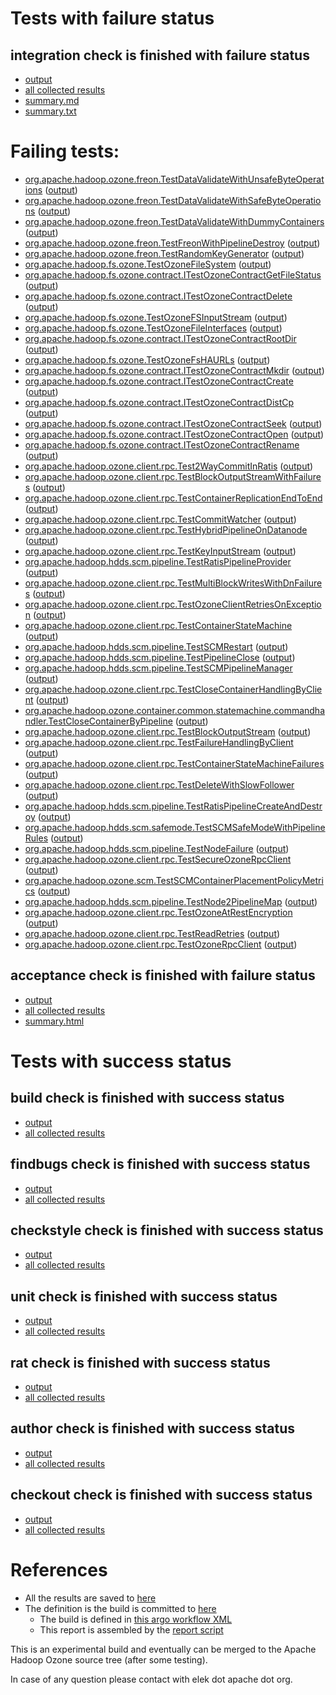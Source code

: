 # Tests with failure status

## integration check is finished with failure status

   * [output](https://raw.githubusercontent.com/elek/ozone-ci/master/pr/pr-hdds-1569-wvzgm/integration/output.log)
   * [all collected results](https://github.com/elek/ozone-ci/tree/master/pr/pr-hdds-1569-wvzgm/integration)
   * [summary.md](https://github.com/elek/ozone-ci/tree/master/pr/pr-hdds-1569-wvzgm/integration/summary.md)
   * [summary.txt](https://github.com/elek/ozone-ci/tree/master/pr/pr-hdds-1569-wvzgm/integration/summary.txt)

# Failing tests: 

 * [org.apache.hadoop.ozone.freon.TestDataValidateWithUnsafeByteOperations](/tmp/log/pr/pr-hdds-1569-wvzgm/integration/workdir/hadoop-ozone/tools/org.apache.hadoop.ozone.freon.TestDataValidateWithUnsafeByteOperations.txt) ([output](/tmp/log/pr/pr-hdds-1569-wvzgm/integration/workdir/hadoop-ozone/tools/org.apache.hadoop.ozone.freon.TestDataValidateWithUnsafeByteOperations-output.txt/))
 * [org.apache.hadoop.ozone.freon.TestDataValidateWithSafeByteOperations](/tmp/log/pr/pr-hdds-1569-wvzgm/integration/workdir/hadoop-ozone/tools/org.apache.hadoop.ozone.freon.TestDataValidateWithSafeByteOperations.txt) ([output](/tmp/log/pr/pr-hdds-1569-wvzgm/integration/workdir/hadoop-ozone/tools/org.apache.hadoop.ozone.freon.TestDataValidateWithSafeByteOperations-output.txt/))
 * [org.apache.hadoop.ozone.freon.TestDataValidateWithDummyContainers](/tmp/log/pr/pr-hdds-1569-wvzgm/integration/workdir/hadoop-ozone/tools/org.apache.hadoop.ozone.freon.TestDataValidateWithDummyContainers.txt) ([output](/tmp/log/pr/pr-hdds-1569-wvzgm/integration/workdir/hadoop-ozone/tools/org.apache.hadoop.ozone.freon.TestDataValidateWithDummyContainers-output.txt/))
 * [org.apache.hadoop.ozone.freon.TestFreonWithPipelineDestroy](/tmp/log/pr/pr-hdds-1569-wvzgm/integration/workdir/hadoop-ozone/tools/org.apache.hadoop.ozone.freon.TestFreonWithPipelineDestroy.txt) ([output](/tmp/log/pr/pr-hdds-1569-wvzgm/integration/workdir/hadoop-ozone/tools/org.apache.hadoop.ozone.freon.TestFreonWithPipelineDestroy-output.txt/))
 * [org.apache.hadoop.ozone.freon.TestRandomKeyGenerator](/tmp/log/pr/pr-hdds-1569-wvzgm/integration/workdir/hadoop-ozone/tools/org.apache.hadoop.ozone.freon.TestRandomKeyGenerator.txt) ([output](/tmp/log/pr/pr-hdds-1569-wvzgm/integration/workdir/hadoop-ozone/tools/org.apache.hadoop.ozone.freon.TestRandomKeyGenerator-output.txt/))
 * [org.apache.hadoop.fs.ozone.TestOzoneFileSystem](/tmp/log/pr/pr-hdds-1569-wvzgm/integration/workdir/hadoop-ozone/ozonefs/org.apache.hadoop.fs.ozone.TestOzoneFileSystem.txt) ([output](/tmp/log/pr/pr-hdds-1569-wvzgm/integration/workdir/hadoop-ozone/ozonefs/org.apache.hadoop.fs.ozone.TestOzoneFileSystem-output.txt/))
 * [org.apache.hadoop.fs.ozone.contract.ITestOzoneContractGetFileStatus](/tmp/log/pr/pr-hdds-1569-wvzgm/integration/workdir/hadoop-ozone/ozonefs/org.apache.hadoop.fs.ozone.contract.ITestOzoneContractGetFileStatus.txt) ([output](/tmp/log/pr/pr-hdds-1569-wvzgm/integration/workdir/hadoop-ozone/ozonefs/org.apache.hadoop.fs.ozone.contract.ITestOzoneContractGetFileStatus-output.txt/))
 * [org.apache.hadoop.fs.ozone.contract.ITestOzoneContractDelete](/tmp/log/pr/pr-hdds-1569-wvzgm/integration/workdir/hadoop-ozone/ozonefs/org.apache.hadoop.fs.ozone.contract.ITestOzoneContractDelete.txt) ([output](/tmp/log/pr/pr-hdds-1569-wvzgm/integration/workdir/hadoop-ozone/ozonefs/org.apache.hadoop.fs.ozone.contract.ITestOzoneContractDelete-output.txt/))
 * [org.apache.hadoop.fs.ozone.TestOzoneFSInputStream](/tmp/log/pr/pr-hdds-1569-wvzgm/integration/workdir/hadoop-ozone/ozonefs/org.apache.hadoop.fs.ozone.TestOzoneFSInputStream.txt) ([output](/tmp/log/pr/pr-hdds-1569-wvzgm/integration/workdir/hadoop-ozone/ozonefs/org.apache.hadoop.fs.ozone.TestOzoneFSInputStream-output.txt/))
 * [org.apache.hadoop.fs.ozone.TestOzoneFileInterfaces](/tmp/log/pr/pr-hdds-1569-wvzgm/integration/workdir/hadoop-ozone/ozonefs/org.apache.hadoop.fs.ozone.TestOzoneFileInterfaces.txt) ([output](/tmp/log/pr/pr-hdds-1569-wvzgm/integration/workdir/hadoop-ozone/ozonefs/org.apache.hadoop.fs.ozone.TestOzoneFileInterfaces-output.txt/))
 * [org.apache.hadoop.fs.ozone.contract.ITestOzoneContractRootDir](/tmp/log/pr/pr-hdds-1569-wvzgm/integration/workdir/hadoop-ozone/ozonefs/org.apache.hadoop.fs.ozone.contract.ITestOzoneContractRootDir.txt) ([output](/tmp/log/pr/pr-hdds-1569-wvzgm/integration/workdir/hadoop-ozone/ozonefs/org.apache.hadoop.fs.ozone.contract.ITestOzoneContractRootDir-output.txt/))
 * [org.apache.hadoop.fs.ozone.TestOzoneFsHAURLs](/tmp/log/pr/pr-hdds-1569-wvzgm/integration/workdir/hadoop-ozone/ozonefs/org.apache.hadoop.fs.ozone.TestOzoneFsHAURLs.txt) ([output](/tmp/log/pr/pr-hdds-1569-wvzgm/integration/workdir/hadoop-ozone/ozonefs/org.apache.hadoop.fs.ozone.TestOzoneFsHAURLs-output.txt/))
 * [org.apache.hadoop.fs.ozone.contract.ITestOzoneContractMkdir](/tmp/log/pr/pr-hdds-1569-wvzgm/integration/workdir/hadoop-ozone/ozonefs/org.apache.hadoop.fs.ozone.contract.ITestOzoneContractMkdir.txt) ([output](/tmp/log/pr/pr-hdds-1569-wvzgm/integration/workdir/hadoop-ozone/ozonefs/org.apache.hadoop.fs.ozone.contract.ITestOzoneContractMkdir-output.txt/))
 * [org.apache.hadoop.fs.ozone.contract.ITestOzoneContractCreate](/tmp/log/pr/pr-hdds-1569-wvzgm/integration/workdir/hadoop-ozone/ozonefs/org.apache.hadoop.fs.ozone.contract.ITestOzoneContractCreate.txt) ([output](/tmp/log/pr/pr-hdds-1569-wvzgm/integration/workdir/hadoop-ozone/ozonefs/org.apache.hadoop.fs.ozone.contract.ITestOzoneContractCreate-output.txt/))
 * [org.apache.hadoop.fs.ozone.contract.ITestOzoneContractDistCp](/tmp/log/pr/pr-hdds-1569-wvzgm/integration/workdir/hadoop-ozone/ozonefs/org.apache.hadoop.fs.ozone.contract.ITestOzoneContractDistCp.txt) ([output](/tmp/log/pr/pr-hdds-1569-wvzgm/integration/workdir/hadoop-ozone/ozonefs/org.apache.hadoop.fs.ozone.contract.ITestOzoneContractDistCp-output.txt/))
 * [org.apache.hadoop.fs.ozone.contract.ITestOzoneContractSeek](/tmp/log/pr/pr-hdds-1569-wvzgm/integration/workdir/hadoop-ozone/ozonefs/org.apache.hadoop.fs.ozone.contract.ITestOzoneContractSeek.txt) ([output](/tmp/log/pr/pr-hdds-1569-wvzgm/integration/workdir/hadoop-ozone/ozonefs/org.apache.hadoop.fs.ozone.contract.ITestOzoneContractSeek-output.txt/))
 * [org.apache.hadoop.fs.ozone.contract.ITestOzoneContractOpen](/tmp/log/pr/pr-hdds-1569-wvzgm/integration/workdir/hadoop-ozone/ozonefs/org.apache.hadoop.fs.ozone.contract.ITestOzoneContractOpen.txt) ([output](/tmp/log/pr/pr-hdds-1569-wvzgm/integration/workdir/hadoop-ozone/ozonefs/org.apache.hadoop.fs.ozone.contract.ITestOzoneContractOpen-output.txt/))
 * [org.apache.hadoop.fs.ozone.contract.ITestOzoneContractRename](/tmp/log/pr/pr-hdds-1569-wvzgm/integration/workdir/hadoop-ozone/ozonefs/org.apache.hadoop.fs.ozone.contract.ITestOzoneContractRename.txt) ([output](/tmp/log/pr/pr-hdds-1569-wvzgm/integration/workdir/hadoop-ozone/ozonefs/org.apache.hadoop.fs.ozone.contract.ITestOzoneContractRename-output.txt/))
 * [org.apache.hadoop.ozone.client.rpc.Test2WayCommitInRatis](/tmp/log/pr/pr-hdds-1569-wvzgm/integration/workdir/hadoop-ozone/integration-test/org.apache.hadoop.ozone.client.rpc.Test2WayCommitInRatis.txt) ([output](/tmp/log/pr/pr-hdds-1569-wvzgm/integration/workdir/hadoop-ozone/integration-test/org.apache.hadoop.ozone.client.rpc.Test2WayCommitInRatis-output.txt/))
 * [org.apache.hadoop.ozone.client.rpc.TestBlockOutputStreamWithFailures](/tmp/log/pr/pr-hdds-1569-wvzgm/integration/workdir/hadoop-ozone/integration-test/org.apache.hadoop.ozone.client.rpc.TestBlockOutputStreamWithFailures.txt) ([output](/tmp/log/pr/pr-hdds-1569-wvzgm/integration/workdir/hadoop-ozone/integration-test/org.apache.hadoop.ozone.client.rpc.TestBlockOutputStreamWithFailures-output.txt/))
 * [org.apache.hadoop.ozone.client.rpc.TestContainerReplicationEndToEnd](/tmp/log/pr/pr-hdds-1569-wvzgm/integration/workdir/hadoop-ozone/integration-test/org.apache.hadoop.ozone.client.rpc.TestContainerReplicationEndToEnd.txt) ([output](/tmp/log/pr/pr-hdds-1569-wvzgm/integration/workdir/hadoop-ozone/integration-test/org.apache.hadoop.ozone.client.rpc.TestContainerReplicationEndToEnd-output.txt/))
 * [org.apache.hadoop.ozone.client.rpc.TestCommitWatcher](/tmp/log/pr/pr-hdds-1569-wvzgm/integration/workdir/hadoop-ozone/integration-test/org.apache.hadoop.ozone.client.rpc.TestCommitWatcher.txt) ([output](/tmp/log/pr/pr-hdds-1569-wvzgm/integration/workdir/hadoop-ozone/integration-test/org.apache.hadoop.ozone.client.rpc.TestCommitWatcher-output.txt/))
 * [org.apache.hadoop.ozone.client.rpc.TestHybridPipelineOnDatanode](/tmp/log/pr/pr-hdds-1569-wvzgm/integration/workdir/hadoop-ozone/integration-test/org.apache.hadoop.ozone.client.rpc.TestHybridPipelineOnDatanode.txt) ([output](/tmp/log/pr/pr-hdds-1569-wvzgm/integration/workdir/hadoop-ozone/integration-test/org.apache.hadoop.ozone.client.rpc.TestHybridPipelineOnDatanode-output.txt/))
 * [org.apache.hadoop.ozone.client.rpc.TestKeyInputStream](/tmp/log/pr/pr-hdds-1569-wvzgm/integration/workdir/hadoop-ozone/integration-test/org.apache.hadoop.ozone.client.rpc.TestKeyInputStream.txt) ([output](/tmp/log/pr/pr-hdds-1569-wvzgm/integration/workdir/hadoop-ozone/integration-test/org.apache.hadoop.ozone.client.rpc.TestKeyInputStream-output.txt/))
 * [org.apache.hadoop.hdds.scm.pipeline.TestRatisPipelineProvider](/tmp/log/pr/pr-hdds-1569-wvzgm/integration/workdir/hadoop-ozone/integration-test/org.apache.hadoop.hdds.scm.pipeline.TestRatisPipelineProvider.txt) ([output](/tmp/log/pr/pr-hdds-1569-wvzgm/integration/workdir/hadoop-ozone/integration-test/org.apache.hadoop.hdds.scm.pipeline.TestRatisPipelineProvider-output.txt/))
 * [org.apache.hadoop.ozone.client.rpc.TestMultiBlockWritesWithDnFailures](/tmp/log/pr/pr-hdds-1569-wvzgm/integration/workdir/hadoop-ozone/integration-test/org.apache.hadoop.ozone.client.rpc.TestMultiBlockWritesWithDnFailures.txt) ([output](/tmp/log/pr/pr-hdds-1569-wvzgm/integration/workdir/hadoop-ozone/integration-test/org.apache.hadoop.ozone.client.rpc.TestMultiBlockWritesWithDnFailures-output.txt/))
 * [org.apache.hadoop.ozone.client.rpc.TestOzoneClientRetriesOnException](/tmp/log/pr/pr-hdds-1569-wvzgm/integration/workdir/hadoop-ozone/integration-test/org.apache.hadoop.ozone.client.rpc.TestOzoneClientRetriesOnException.txt) ([output](/tmp/log/pr/pr-hdds-1569-wvzgm/integration/workdir/hadoop-ozone/integration-test/org.apache.hadoop.ozone.client.rpc.TestOzoneClientRetriesOnException-output.txt/))
 * [org.apache.hadoop.ozone.client.rpc.TestContainerStateMachine](/tmp/log/pr/pr-hdds-1569-wvzgm/integration/workdir/hadoop-ozone/integration-test/org.apache.hadoop.ozone.client.rpc.TestContainerStateMachine.txt) ([output](/tmp/log/pr/pr-hdds-1569-wvzgm/integration/workdir/hadoop-ozone/integration-test/org.apache.hadoop.ozone.client.rpc.TestContainerStateMachine-output.txt/))
 * [org.apache.hadoop.hdds.scm.pipeline.TestSCMRestart](/tmp/log/pr/pr-hdds-1569-wvzgm/integration/workdir/hadoop-ozone/integration-test/org.apache.hadoop.hdds.scm.pipeline.TestSCMRestart.txt) ([output](/tmp/log/pr/pr-hdds-1569-wvzgm/integration/workdir/hadoop-ozone/integration-test/org.apache.hadoop.hdds.scm.pipeline.TestSCMRestart-output.txt/))
 * [org.apache.hadoop.hdds.scm.pipeline.TestPipelineClose](/tmp/log/pr/pr-hdds-1569-wvzgm/integration/workdir/hadoop-ozone/integration-test/org.apache.hadoop.hdds.scm.pipeline.TestPipelineClose.txt) ([output](/tmp/log/pr/pr-hdds-1569-wvzgm/integration/workdir/hadoop-ozone/integration-test/org.apache.hadoop.hdds.scm.pipeline.TestPipelineClose-output.txt/))
 * [org.apache.hadoop.hdds.scm.pipeline.TestSCMPipelineManager](/tmp/log/pr/pr-hdds-1569-wvzgm/integration/workdir/hadoop-ozone/integration-test/org.apache.hadoop.hdds.scm.pipeline.TestSCMPipelineManager.txt) ([output](/tmp/log/pr/pr-hdds-1569-wvzgm/integration/workdir/hadoop-ozone/integration-test/org.apache.hadoop.hdds.scm.pipeline.TestSCMPipelineManager-output.txt/))
 * [org.apache.hadoop.ozone.client.rpc.TestCloseContainerHandlingByClient](/tmp/log/pr/pr-hdds-1569-wvzgm/integration/workdir/hadoop-ozone/integration-test/org.apache.hadoop.ozone.client.rpc.TestCloseContainerHandlingByClient.txt) ([output](/tmp/log/pr/pr-hdds-1569-wvzgm/integration/workdir/hadoop-ozone/integration-test/org.apache.hadoop.ozone.client.rpc.TestCloseContainerHandlingByClient-output.txt/))
 * [org.apache.hadoop.ozone.container.common.statemachine.commandhandler.TestCloseContainerByPipeline](/tmp/log/pr/pr-hdds-1569-wvzgm/integration/workdir/hadoop-ozone/integration-test/org.apache.hadoop.ozone.container.common.statemachine.commandhandler.TestCloseContainerByPipeline.txt) ([output](/tmp/log/pr/pr-hdds-1569-wvzgm/integration/workdir/hadoop-ozone/integration-test/org.apache.hadoop.ozone.container.common.statemachine.commandhandler.TestCloseContainerByPipeline-output.txt/))
 * [org.apache.hadoop.ozone.client.rpc.TestBlockOutputStream](/tmp/log/pr/pr-hdds-1569-wvzgm/integration/workdir/hadoop-ozone/integration-test/org.apache.hadoop.ozone.client.rpc.TestBlockOutputStream.txt) ([output](/tmp/log/pr/pr-hdds-1569-wvzgm/integration/workdir/hadoop-ozone/integration-test/org.apache.hadoop.ozone.client.rpc.TestBlockOutputStream-output.txt/))
 * [org.apache.hadoop.ozone.client.rpc.TestFailureHandlingByClient](/tmp/log/pr/pr-hdds-1569-wvzgm/integration/workdir/hadoop-ozone/integration-test/org.apache.hadoop.ozone.client.rpc.TestFailureHandlingByClient.txt) ([output](/tmp/log/pr/pr-hdds-1569-wvzgm/integration/workdir/hadoop-ozone/integration-test/org.apache.hadoop.ozone.client.rpc.TestFailureHandlingByClient-output.txt/))
 * [org.apache.hadoop.ozone.client.rpc.TestContainerStateMachineFailures](/tmp/log/pr/pr-hdds-1569-wvzgm/integration/workdir/hadoop-ozone/integration-test/org.apache.hadoop.ozone.client.rpc.TestContainerStateMachineFailures.txt) ([output](/tmp/log/pr/pr-hdds-1569-wvzgm/integration/workdir/hadoop-ozone/integration-test/org.apache.hadoop.ozone.client.rpc.TestContainerStateMachineFailures-output.txt/))
 * [org.apache.hadoop.ozone.client.rpc.TestDeleteWithSlowFollower](/tmp/log/pr/pr-hdds-1569-wvzgm/integration/workdir/hadoop-ozone/integration-test/org.apache.hadoop.ozone.client.rpc.TestDeleteWithSlowFollower.txt) ([output](/tmp/log/pr/pr-hdds-1569-wvzgm/integration/workdir/hadoop-ozone/integration-test/org.apache.hadoop.ozone.client.rpc.TestDeleteWithSlowFollower-output.txt/))
 * [org.apache.hadoop.hdds.scm.pipeline.TestRatisPipelineCreateAndDestroy](/tmp/log/pr/pr-hdds-1569-wvzgm/integration/workdir/hadoop-ozone/integration-test/org.apache.hadoop.hdds.scm.pipeline.TestRatisPipelineCreateAndDestroy.txt) ([output](/tmp/log/pr/pr-hdds-1569-wvzgm/integration/workdir/hadoop-ozone/integration-test/org.apache.hadoop.hdds.scm.pipeline.TestRatisPipelineCreateAndDestroy-output.txt/))
 * [org.apache.hadoop.hdds.scm.safemode.TestSCMSafeModeWithPipelineRules](/tmp/log/pr/pr-hdds-1569-wvzgm/integration/workdir/hadoop-ozone/integration-test/org.apache.hadoop.hdds.scm.safemode.TestSCMSafeModeWithPipelineRules.txt) ([output](/tmp/log/pr/pr-hdds-1569-wvzgm/integration/workdir/hadoop-ozone/integration-test/org.apache.hadoop.hdds.scm.safemode.TestSCMSafeModeWithPipelineRules-output.txt/))
 * [org.apache.hadoop.hdds.scm.pipeline.TestNodeFailure](/tmp/log/pr/pr-hdds-1569-wvzgm/integration/workdir/hadoop-ozone/integration-test/org.apache.hadoop.hdds.scm.pipeline.TestNodeFailure.txt) ([output](/tmp/log/pr/pr-hdds-1569-wvzgm/integration/workdir/hadoop-ozone/integration-test/org.apache.hadoop.hdds.scm.pipeline.TestNodeFailure-output.txt/))
 * [org.apache.hadoop.ozone.client.rpc.TestSecureOzoneRpcClient](/tmp/log/pr/pr-hdds-1569-wvzgm/integration/workdir/hadoop-ozone/integration-test/org.apache.hadoop.ozone.client.rpc.TestSecureOzoneRpcClient.txt) ([output](/tmp/log/pr/pr-hdds-1569-wvzgm/integration/workdir/hadoop-ozone/integration-test/org.apache.hadoop.ozone.client.rpc.TestSecureOzoneRpcClient-output.txt/))
 * [org.apache.hadoop.ozone.scm.TestSCMContainerPlacementPolicyMetrics](/tmp/log/pr/pr-hdds-1569-wvzgm/integration/workdir/hadoop-ozone/integration-test/org.apache.hadoop.ozone.scm.TestSCMContainerPlacementPolicyMetrics.txt) ([output](/tmp/log/pr/pr-hdds-1569-wvzgm/integration/workdir/hadoop-ozone/integration-test/org.apache.hadoop.ozone.scm.TestSCMContainerPlacementPolicyMetrics-output.txt/))
 * [org.apache.hadoop.hdds.scm.pipeline.TestNode2PipelineMap](/tmp/log/pr/pr-hdds-1569-wvzgm/integration/workdir/hadoop-ozone/integration-test/org.apache.hadoop.hdds.scm.pipeline.TestNode2PipelineMap.txt) ([output](/tmp/log/pr/pr-hdds-1569-wvzgm/integration/workdir/hadoop-ozone/integration-test/org.apache.hadoop.hdds.scm.pipeline.TestNode2PipelineMap-output.txt/))
 * [org.apache.hadoop.ozone.client.rpc.TestOzoneAtRestEncryption](/tmp/log/pr/pr-hdds-1569-wvzgm/integration/workdir/hadoop-ozone/integration-test/org.apache.hadoop.ozone.client.rpc.TestOzoneAtRestEncryption.txt) ([output](/tmp/log/pr/pr-hdds-1569-wvzgm/integration/workdir/hadoop-ozone/integration-test/org.apache.hadoop.ozone.client.rpc.TestOzoneAtRestEncryption-output.txt/))
 * [org.apache.hadoop.ozone.client.rpc.TestReadRetries](/tmp/log/pr/pr-hdds-1569-wvzgm/integration/workdir/hadoop-ozone/integration-test/org.apache.hadoop.ozone.client.rpc.TestReadRetries.txt) ([output](/tmp/log/pr/pr-hdds-1569-wvzgm/integration/workdir/hadoop-ozone/integration-test/org.apache.hadoop.ozone.client.rpc.TestReadRetries-output.txt/))
 * [org.apache.hadoop.ozone.client.rpc.TestOzoneRpcClient](/tmp/log/pr/pr-hdds-1569-wvzgm/integration/workdir/hadoop-ozone/integration-test/org.apache.hadoop.ozone.client.rpc.TestOzoneRpcClient.txt) ([output](/tmp/log/pr/pr-hdds-1569-wvzgm/integration/workdir/hadoop-ozone/integration-test/org.apache.hadoop.ozone.client.rpc.TestOzoneRpcClient-output.txt/))

## acceptance check is finished with failure status

   * [output](https://raw.githubusercontent.com/elek/ozone-ci/master/pr/pr-hdds-1569-wvzgm/acceptance/output.log)
   * [all collected results](https://github.com/elek/ozone-ci/tree/master/pr/pr-hdds-1569-wvzgm/acceptance)
   * [summary.html](https://elek.github.io/ozone-ci/pr/pr-hdds-1569-wvzgm/acceptance/summary.html)



# Tests with success status

## build check is finished with success status

   * [output](https://raw.githubusercontent.com/elek/ozone-ci/master/pr/pr-hdds-1569-wvzgm/build/output.log)
   * [all collected results](https://github.com/elek/ozone-ci/tree/master/pr/pr-hdds-1569-wvzgm/build)


## findbugs check is finished with success status

   * [output](https://raw.githubusercontent.com/elek/ozone-ci/master/pr/pr-hdds-1569-wvzgm/findbugs/output.log)
   * [all collected results](https://github.com/elek/ozone-ci/tree/master/pr/pr-hdds-1569-wvzgm/findbugs)


## checkstyle check is finished with success status

   * [output](https://raw.githubusercontent.com/elek/ozone-ci/master/pr/pr-hdds-1569-wvzgm/checkstyle/output.log)
   * [all collected results](https://github.com/elek/ozone-ci/tree/master/pr/pr-hdds-1569-wvzgm/checkstyle)


## unit check is finished with success status

   * [output](https://raw.githubusercontent.com/elek/ozone-ci/master/pr/pr-hdds-1569-wvzgm/unit/output.log)
   * [all collected results](https://github.com/elek/ozone-ci/tree/master/pr/pr-hdds-1569-wvzgm/unit)


## rat check is finished with success status

   * [output](https://raw.githubusercontent.com/elek/ozone-ci/master/pr/pr-hdds-1569-wvzgm/rat/output.log)
   * [all collected results](https://github.com/elek/ozone-ci/tree/master/pr/pr-hdds-1569-wvzgm/rat)


## author check is finished with success status

   * [output](https://raw.githubusercontent.com/elek/ozone-ci/master/pr/pr-hdds-1569-wvzgm/author/output.log)
   * [all collected results](https://github.com/elek/ozone-ci/tree/master/pr/pr-hdds-1569-wvzgm/author)


## checkout check is finished with success status

   * [output](https://raw.githubusercontent.com/elek/ozone-ci/master/pr/pr-hdds-1569-wvzgm/checkout/output.log)
   * [all collected results](https://github.com/elek/ozone-ci/tree/master/pr/pr-hdds-1569-wvzgm/checkout)




# References

 * All the results are saved to [here](https://github.com/elek/ozone-ci/tree/master/pr/pr-hdds-1569-wvzgm/)
 * The definition is the build is committed to [here](https://github.com/elek/argo-ozone)
    * The build is defined in [this argo workflow XML](https://github.com/elek/argo-ozone/blob/master/ozone-build.yaml)
    * This report is assembled by the [report script](https://github.com/elek/argo-ozone/blob/master/scripts/report.sh)

This is an experimental build and eventually can be merged to the Apache Hadoop Ozone source tree (after some testing).

In case of any question please contact with elek dot apache dot org.
